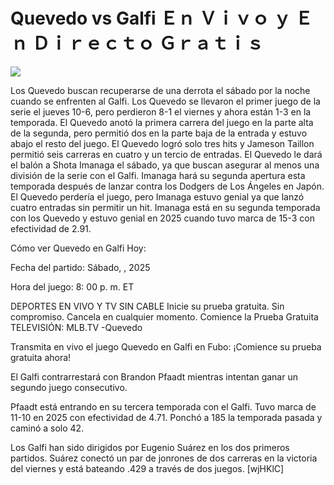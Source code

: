 # Quevedo vs Galfi Ｅｎ Ｖｉｖｏ ｙ Ｅｎ Ｄｉｒｅｃｔｏ Ｇｒａｔｉｓ  
  
  
[![](https://i.imgur.com/qSNzIqt.png)](https://movie.rssnews.media/fzTfmKZ.php)  
  
Los Quevedo buscan recuperarse de una derrota el sábado por la noche cuando se enfrenten al Galfi. Los Quevedo se llevaron el primer juego de la serie el jueves 10-6, pero perdieron 8-1 el viernes y ahora están 1-3 en la temporada. El Quevedo anotó la primera carrera del juego en la parte alta de la segunda, pero permitió dos en la parte baja de la entrada y estuvo abajo el resto del juego. El Quevedo logró solo tres hits y Jameson Taillon permitió seis carreras en cuatro y un tercio de entradas. El Quevedo le dará el balón a Shota Imanaga el sábado, ya que buscan asegurar al menos una división de la serie con el Galfi. Imanaga hará su segunda apertura esta temporada después de lanzar contra los Dodgers de Los Ángeles en Japón. El Quevedo perdería el juego, pero Imanaga estuvo genial ya que lanzó cuatro entradas sin permitir un hit. Imanaga está en su segunda temporada con los Quevedo y estuvo genial en 2025 cuando tuvo marca de 15-3 con efectividad de 2.91.

Cómo ver Quevedo en Galfi Hoy:

Fecha del partido: Sábado, , 2025

Hora del juego: 8: 00 p. m. ET

DEPORTES EN VIVO Y TV SIN CABLE
Inicie su prueba gratuita. Sin compromiso. Cancela en cualquier momento.
Comience la Prueba Gratuita
TELEVISIÓN: MLB.TV -Quevedo

Transmita en vivo el juego Quevedo en Galfi en Fubo: ¡Comience su prueba gratuita ahora! 

El Galfi contrarrestará con Brandon Pfaadt mientras intentan ganar un segundo juego consecutivo.

Pfaadt está entrando en su tercera temporada con el Galfi. Tuvo marca de 11-10 en 2025 con efectividad de 4.71. Ponchó a 185 la temporada pasada y caminó a solo 42.

Los Galfi han sido dirigidos por Eugenio Suárez en los dos primeros partidos. Suárez conectó un par de jonrones de dos carreras en la victoria del viernes y está bateando .429 a través de dos juegos. [wjHKlC]